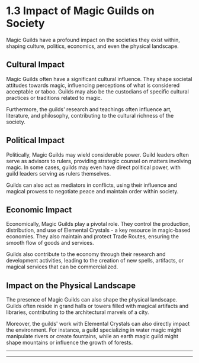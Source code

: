 # 1.3 Impact of Magic Guilds on Society

Magic Guilds have a profound impact on the societies they exist within, shaping culture, politics, economics, and even the physical landscape. 

## Cultural Impact

Magic Guilds often have a significant cultural influence. They shape societal attitudes towards magic, influencing perceptions of what is considered acceptable or taboo. Guilds may also be the custodians of specific cultural practices or traditions related to magic. 

Furthermore, the guilds' research and teachings often influence art, literature, and philosophy, contributing to the cultural richness of the society.

## Political Impact

Politically, Magic Guilds may wield considerable power. Guild leaders often serve as advisors to rulers, providing strategic counsel on matters involving magic. In some cases, guilds may even have direct political power, with guild leaders serving as rulers themselves.

Guilds can also act as mediators in conflicts, using their influence and magical prowess to negotiate peace and maintain order within society.

## Economic Impact

Economically, Magic Guilds play a pivotal role. They control the production, distribution, and use of Elemental Crystals - a key resource in magic-based economies. They also maintain and protect Trade Routes, ensuring the smooth flow of goods and services.

Guilds also contribute to the economy through their research and development activities, leading to the creation of new spells, artifacts, or magical services that can be commercialized.

## Impact on the Physical Landscape

The presence of Magic Guilds can also shape the physical landscape. Guilds often reside in grand halls or towers filled with magical artifacts and libraries, contributing to the architectural marvels of a city. 

Moreover, the guilds' work with Elemental Crystals can also directly impact the environment. For instance, a guild specializing in water magic might manipulate rivers or create fountains, while an earth magic guild might shape mountains or influence the growth of forests.

---


---